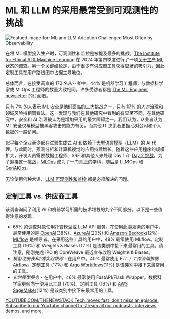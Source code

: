 # ML 和 LLM 的采用最常受到可观测性的挑战

![Featued image for: ML and LLM Adoption Challenged Most Often by Observability](https://cdn.thenewstack.io/media/2025/03/5fad52d3-olivie-strauss-xuuuktvxv7a-unsplashb-1024x576.jpg)

在将 ML 模型投入生产时，可观测性和监控是被提及最多的挑战。[The Institute for Ethical AI & Machine Learning](https://ethical.institute/index.html) 在 2024 年第四季度进行了一项[关于生产 ML 状态的调查](https://docs.google.com/forms/u/2/d/e/1FAIpQLSfY7kqfD1YJOW1KwsYr1VYzjn_ONdUVQ71xkgsz2rsulHrJ6Q/viewanalytics)。另一个关键结论是，由于很少有供应商工具获得显著的吸引力，因此定制工具在用户路线图中占据主导地位。

总体而言，在接受调查的 170 名从业者中，44% 是机器学习工程师，与数据科学家或 MLOps 工程师的数量大致相同。许多受访者都是 [The ML Engineer newsletter](https://www.linkedin.com/newsletters/6882216044568571904/) 的订阅者。

只有 7% 的人表示 ML 安全是他们面临的三大挑战之一，只有 17% 的人对治理和领域风险持相同看法。这一发现与我们在其他研究中看到的有显著不同，在其他研究中，安全和 AI 治理被认为是增加采用的最大障碍之一。我们认为，从业者认为 ML 安全仅与模型被黑客攻击的能力有关，而其他 IT 决策者更担心对公司和个人数据的一般访问。

似乎每个企业至少都在试验生成式 AI 和依赖于[大型语言模型](https://thenewstack.io/llm/)（LLM）的 AI 代理。与此同时，预测分析和计算机视觉的应用持续增长。随着这些应用程序的规模扩大，开发人员需要数据工程师、SRE 和其他人来处理 Day 1 和 [Day 2 挑战](https://thenewstack.io/cloud-native-day-2-operations-why-this-begins-on-day-0/)。为了迎接这一挑战，[MLOps](https://thenewstack.io/what-is-mlops/) 成为了一门真正的学科，随后是 LLMOps 和 [GenAIOps](https://thenewstack.io/microsoft-sees-devs-embracing-a-paradigm-shift-to-genaiops/)。

无论使用何种术语，[LLM 可观测性和监控](https://thenewstack.io/what-is-llm-observability-and-monitoring/) 都是必须解决的问题。

## 定制工具 vs. 供应商工具

该调查询问了利用 AI 和机器学习所需的技术堆栈的九个不同部分。以下是一些值得注意的发现：

- 65% 的调查对象使用托管模型或 LLM API 服务。在使用此类服务的用户中，最常使用的是 [OpenAI](https://thenewstack.io/openais-realtime-api-takes-a-bow/)(38%)、[AzureAI](https://azure.microsoft.com/en-us/solutions/ai/)(20%) 和 [Amazon Bedrock](https://thenewstack.io/amazons-bedrock-can-now-check-ai-for-hallucinations/)(12%)。[MLflow](https://mlflow.org/) 是领导者。在采用这些工具的用户中，48% 最常使用 MLflow。定制工具 (16%) 和 Weights & Biases (12%) 是该类别中接下来最常用的工具。请注意，刚刚完成 IPO 的 CoreWeave 最近宣布收购 Weights & Biases。
- *模型注册表和/或实验跟踪* - 在用户中，40% 最常使用 *ETL / 工作流编排器* [Airflow](https://thenewstack.io/how-apache-airflow-better-manages-machine-learning-pipelines/)。定制工具 (17%) 和 [Argo Workflows](https://argoproj.github.io/workflows/)(11%) 是该类别中接下来最常用的工具。
- *实时模型服务* - 在用户中，46% 最常使用 FastAPI/Flask Wrapper。数据科学家更倾向于使用此工具 (70%)。定制工具 (16%) 和 [AWS SageMaker](https://thenewstack.io/address-common-machine-learning-challenges-with-managed-mlflow/)(12%) 是该类别中接下来最常用的工具。

[
YOUTUBE.COM/THENEWSTACK
Tech moves fast, don't miss an episode. Subscribe to our YouTube
channel to stream all our podcasts, interviews, demos, and more.
](https://youtube.com/thenewstack?sub_confirmation=1)